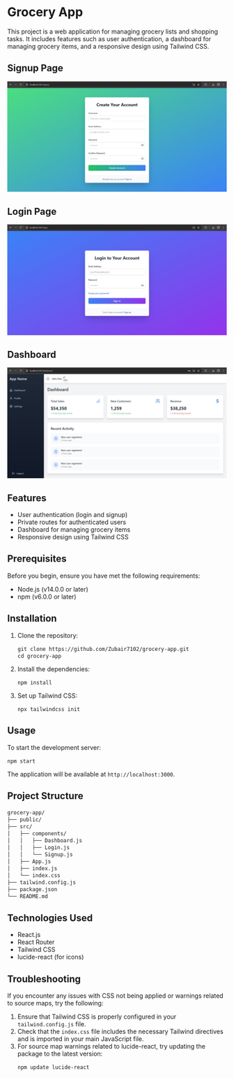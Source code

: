 # Grocery App

This project is a web application for managing grocery lists and shopping tasks. It includes features such as user authentication, a dashboard for managing grocery items, and a responsive design using Tailwind CSS.

## Signup Page

![Signup Page](public/Signup.jpg)

## Login Page
![Login Page](public/Login.jpg)

## Dashboard
![Dashboard Page](public/Dashboard.jpg)


## Features

- User authentication (login and signup)
- Private routes for authenticated users
- Dashboard for managing grocery items
- Responsive design using Tailwind CSS

## Prerequisites

Before you begin, ensure you have met the following requirements:

- Node.js (v14.0.0 or later)
- npm (v6.0.0 or later)

## Installation

1. Clone the repository:
   ```
   git clone https://github.com/Zubair7102/grocery-app.git
   cd grocery-app
   ```

2. Install the dependencies:
   ```
   npm install
   ```

3. Set up Tailwind CSS:
   ```
   npx tailwindcss init
   ```


## Usage

To start the development server:

```
npm start
```

The application will be available at `http://localhost:3000`.

## Project Structure

```
grocery-app/
├── public/
├── src/
│   ├── components/
│   │   ├── Dashboard.js
│   │   ├── Login.js
│   │   └── Signup.js
│   ├── App.js
│   ├── index.js
│   └── index.css
├── tailwind.config.js
├── package.json
└── README.md
```

## Technologies Used

- React.js
- React Router
- Tailwind CSS
- lucide-react (for icons)

## Troubleshooting

If you encounter any issues with CSS not being applied or warnings related to source maps, try the following:

1. Ensure that Tailwind CSS is properly configured in your `tailwind.config.js` file.
2. Check that the `index.css` file includes the necessary Tailwind directives and is imported in your main JavaScript file.
3. For source map warnings related to lucide-react, try updating the package to the latest version:
   ```
   npm update lucide-react
   ```
